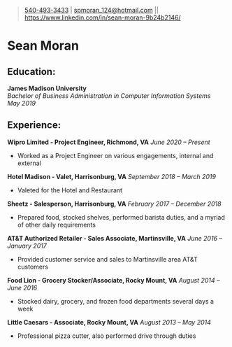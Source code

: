 > [540-493-3433](tel:5404933433) | [spmoran_124@hotmail.com](mailto:spmoran_124@hotmail.com)
> || https://www.linkedin.com/in/sean-moran-9b24b2146/
# Sean Moran

## Education:
**James Madison University**			  		       
*Bachelor of Business Administration in Computer Information Systems*           
*May 2019*

## Experience: 
**Wipro Limited - Project Engineer,  Richmond, VA**
*June 2020 &ndash; Present*
- Worked as a Project Engineer on various engagements, internal and external 

**Hotel Madison - Valet, Harrisonburg, VA**
*September 2018 &ndash; March 2019*
- Valeted for the Hotel and Restaurant

**Sheetz - Salesperson, Harrisonburg, VA**
*February 2017 &ndash; December 2018*
- Prepared food, stocked shelves, performed barista duties, and a myriad of other daily requirements 

**AT&T Authorized Retailer - Sales Associate, Martinsville, VA**
*June 2016 &ndash; January 2017*
- Provided customer service and sales to Martinsville area AT&T customers

**Food Lion - Grocery Stocker/Associate, Rocky Mount, VA**
*August 2014 &ndash; June 2016*
- Stocked dairy, grocery, and frozen food departments several days a week

**Little Caesars - Associate, Rocky Mount, VA**
*August 2013 &ndash; May 2014*
- Professional pizza cutter, also performed drive through duties


